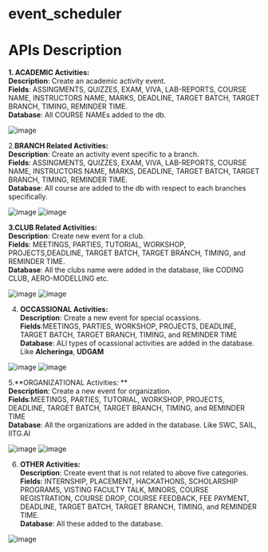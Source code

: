 # event_scheduler
# APIs Description




**1. ACADEMIC Activities:**\
**Description**: Create an academic activity event.\
**Fields**: ASSINGMENTS, QUIZZES, EXAM, VIVA, LAB-REPORTS, COURSE NAME, INSTRUCTORS NAME, MARKS, DEADLINE, TARGET BATCH, TARGET BRANCH, TIMING, REMINDER TIME.\
**Database**: All COURSE NAMEs added to the db.


![image](https://user-images.githubusercontent.com/84286157/130612621-7dd05c7f-2ead-4775-95a1-94893dd4c3d5.png)








 2.**BRANCH Related Activities:** \
 **Description**: Create an activity event specific to a branch.\
 **Fields**: ASSINGMENTS, QUIZZES, EXAM, VIVA, LAB-REPORTS, COURSE NAME, INSTRUCTORS NAME, MARKS, DEADLINE, TARGET BATCH, TARGET BRANCH, TIMING, REMINDER TIME.\
 **Database**: All course are added to the db with respect to each branches specifically.


 
![image](https://user-images.githubusercontent.com/84286157/130613733-386bb2d4-dbdb-4a2b-a53f-f1c46f60065d.png)
![image](https://user-images.githubusercontent.com/84286157/130617046-9816045c-d2b1-4d47-ac4a-ef9a69e9d3a9.png) 








 **3.CLUB Related Activities:**\
 **Description**: Create new event for a club.\
 **Fields**: MEETINGS, PARTIES, TUTORIAL, WORKSHOP, PROJECTS,DEADLINE, TARGET BATCH, TARGET BRANCH, TIMING, and REMINDER TIME.\
 **Database**: All the clubs name were added in the database, like CODING CLUB, AERO-MODELLING etc.
 

![image](https://user-images.githubusercontent.com/84286157/130614286-9f5f6285-ed3d-4768-bdac-d9ddffb772b5.png)
![image](https://user-images.githubusercontent.com/84286157/130614347-8f409e4a-d291-4734-8c0d-597722fc7da3.png)








4. **OCCASSIONAL Activities:** \
**Description**: Create a new event for special ocassions.\
**Fields**:MEETINGS, PARTIES, WORKSHOP, PROJECTS, DEADLINE, TARGET BATCH, TARGET BRANCH, TIMING, and REMINDER TIME\
**Database**: ALl types of ocassional activities are added in the database. Like **Alcheringa**, **UDGAM**


![image](https://user-images.githubusercontent.com/84286157/130615002-a74164f7-9244-4da2-a9ea-dcf4e1b2a84e.png)
![image](https://user-images.githubusercontent.com/84286157/130615088-9b974d13-87d7-4745-8d51-90cfdee2c5c0.png)










5.**ORGANIZATIONAL Activities: **\
**Description**:  Create a new event for organization.\
**Fields**:MEETINGS, PARTIES, TUTORIAL, WORKSHOP, PROJECTS, DEADLINE, TARGET BATCH, TARGET BRANCH, TIMING, and REMINDER TIME\
**Database**: All the organizations are added in the database. Like SWC, SAIL, IITG.AI


![image](https://user-images.githubusercontent.com/84286157/130615591-cca02da9-7f9c-4bd4-9f33-ee2762f5df55.png)
![image](https://user-images.githubusercontent.com/84286157/130615631-ebe65b87-6cf9-4ee6-aeb3-7fc22c8089d6.png)








 6. **OTHER Activities:**\
 **Description**: Create event that is not related to above five categories.\
 **Fields**: INTERNSHIP, PLACEMENT, HACKATHONS, SCHOLARSHIP PROGRAMS, VISTING FACULTY TALK, MINORS, COURSE REGISTRATION, COURSE DROP, COURSE FEEDBACK, FEE PAYMENT,  DEADLINE,                  TARGET BATCH, TARGET BRANCH, TIMING, and REMINDER TIME.\
 **Database**: All these added to the database.


![image](https://user-images.githubusercontent.com/84286157/130616595-2ec52ae4-0aa2-4650-ac5b-db5e8f3abd55.png)


